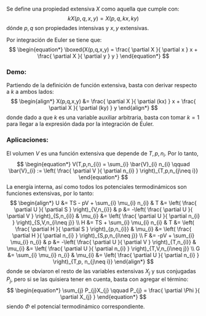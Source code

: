 Se define una propiedad extensiva $X$ como aquella que cumple con:
$$
\begin{equation*}
k X(p,q,x,y) = X(p,q,kx,ky)
\end{equation*}
$$
dónde $p,q$ son propiedades intensivas y $x,y$ extensivas.

Por integración de Euler se tiene que:
$$
\begin{equation*}
\boxed{X(p,q,x,y) = \frac{ \partial X }{ \partial x } x + \frac{ \partial X }{ \partial y } y }
\end{equation*}
$$
### Demo:
Partiendo de la definición de función extensiva, basta con derivar respecto a $k$ a ambos lados:
$$
\begin{align*}
	X(p,q,x,y) &= \frac{ \partial X }{ \partial (kx) } x + \frac{ \partial X }{ \partial (ky) } y
\end{align*}
$$
donde dado a que $k$ es una variable auxiliar arbitraria, basta con tomar $k=1$ para llegar a la expresión dada por la integración de Euler. 

### Aplicaciones:
El volumen $V$ es una función extensiva que depende de $T,p,n_i$. Por lo tanto,
$$
\begin{equation*}
V(T,p,n_{i}) = \sum_{i} \bar{V}_{i} n_{i} \qquad 
\bar{V}_{i} := \left( \frac{ \partial V }{ \partial n_{i} } \right)_{T,p,n_{j\neq i}}
\end{equation*}
$$
La energía interna, así como todos los potenciales termodinámicos son funciones extensivas, por lo tanto:
$$
\begin{align*}
U &= TS - pV + \sum_{i} \mu_{i} n_{i} & 
T &= \left( \frac{ \partial U }{ \partial S }  \right)_{V,n_{i}} &
p &= -\left( \frac{ \partial U }{ \partial V } \right)_{S,n_{i}} &
\mu_{i} &= \left( \frac{ \partial U }{ \partial n_{i} }  \right)_{S,V,n_{i\neq j}}
\\
H &= TS + \sum_{i} \mu_{i} n_{i} & 
T &= \left( \frac{ \partial H }{ \partial S }  \right)_{p,n_{i}} & 
\mu_{i} &= \left( \frac{ \partial H }{ \partial n_{i} }  \right)_{S,p,n_{i\neq j}}
\\
F &= -pV + \sum_{i} \mu_{i} n_{i} & 
p &= -\left( \frac{ \partial U }{ \partial V } \right)_{T,n_{i}} &
\mu_{i} &= \left( \frac{ \partial U }{ \partial n_{i} }  \right)_{T,V,n_{i\neq j}}
\\
G &= \sum_{i} \mu_{i} n_{i} & 
\mu_{i} &= \left( \frac{ \partial U }{ \partial n_{i} }  \right)_{T,p, n_{j\neq i}}
\end{align*}
$$
donde se obviaron el resto de las variables extensivas $X_j$ y sus conjugadas $P_j$, pero si se las quisiera tener en cuenta, basta con agregar el término:
$$
\begin{equation*}
\sum_{j} P_{j}X_{j} \qquad P_{j} = \frac{ \partial \Phi }{ \partial X_{j} } 
\end{equation*}
$$
siendo $\Phi$ el potencial termodinámico correspondiente. 